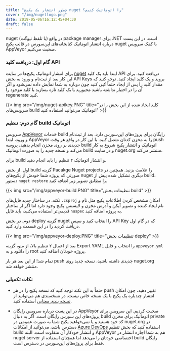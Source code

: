 ```yaml
---
title: "چطور انتشار یک پکیج nuget را اتوماتیک کنیم؟"
cover: "/img/nugetlogo.png"
date: 2019-05-06T16:12:45+04:30
draft: false
---
```


nuget (با تلفظ نیوگت) در واقع package manager برای .NET است. در این پست درباره انتشار اتوماتیک کتابخانه‌های اپن‌سورس در قالب پکیج nuget با کمک سرویس AppVeyor صحبت می‌کنیم.

### گام اول: دریافت کلید API
برای انتشار اتوماتیک پکیج‌ها در سایت [nuget](https://nuget.org) ابتدا باید یک کلید API دریافت کنید. برای این کار بعد از ثبت‌نام و ورود به بخش API Keys بروید و یک کلید ایجاد کنید. توجه کنید که مقدار کلید را پس از ایجاد حتماً کپی کنید چون دوباره به شما نمایش داده نمی‌شود و اگر آن را در اختیار نداشته باشید مجبورید یا یک کلید تازه بسازید یا کلید موجود را regenerate کنید.

{{< img src="/img/nuget-apikey.PNG" title="کلید ایجاد شده از این بخش را در سرویس‌های build اتوماتیک می‌توانید استفاده کنید" >}}

### گام دوم: تنظیم build اتوماتیک

سرویس [AppVeyor](https://appveyor.com) خدمات build رایگان برای پروژه‌های اپن‌سورس دارد. بعد از ثبت‌نام و ورود، ابتدا AppVeyor را به مخزن کدتان متصل کنید. با این کار در واقع هر وقت push جدیدی بر روی مخزن انجام بدهید، پروسه build اتوماتیک و انتشار پکیج شروع به کار می‌کند و نسخه جدید را به صورت اتوماتیک build و در سایت nuget.org منتشر می‌کند.

برای build و انتشار اتوماتیک ۲ تنظیم را باید انجام دهید.

اول. از بخش build گزینه Pacakge Nuget projects را علامت بزنید. همچنین در صورتی که پروژه شما خودش از پکیج‌های nuget دیگری تشکیل شده پیش از build، دستور `nuget restore` را مطابق تصویر زیر اضافه کنید.

{{< img src="/img/appveyor-build.PNG" title="تنظیمات بخش build" >}}

نکته. در ساختار جدید فایل‌های `.csproj` امکان مشخص کردن اطلاعات پکیج مثل نام و نام ایجاد کننده و تصویر آیکن و آدرس مخزن و لایسنس پکیج وجود دارد اما اگر از ساختار قدیمی‌تر استفاده می‌کنید، باید فایل `nuspec` به پروژه اضافه کنید.

دوم. در بخش deploy گزینه nuget را انتخاب کنید و سپس API Key که در گام اول دریافت کردید را در این قسمت وارد کنید. 

{{< img src="/img/appveyor-deploy.PNG" title="تنظیمات بخش deploy" >}}

بعد از اعمال ۲ تنظیم بالا، از منو، گزینه Export YAML را انتخاب و فایل `appveyor.yml` را دانلود و به root پروژه خودتان اضافه کنید.

تمام شد! از این بعد هر بار push جدیدی داشته باشید، نسخه جدید روی nuget.org منتشر خواهد شد.

### نکات تکمیلی


- حتماً  به این نکته توجه کنید که نسخه پکیج را در هر push تغییر دهید، چون امکان انتشار چندباره یک پکیج با یک نسخه خاص نیست. در نسخه‌بندی هم می‌توانید از [نسخه بندی معنایی](https://semver.org/lang/fa) استفاده کنید.

- در این پست درباره سرویس رایگان AppVeyor صحبت کردیم. این سرویس برای پروژه‌های اپن سورس رایگان است. اگر به دنبال build اتوماتیک برای مخزن private کد خود هستید و یا نمی‌خواهید پکیج شما به صورت عمومی در nuget.org در دسترس باشد، می‌توانید از امکانات [Azure DevOps](https://dev.azure.com) استفاده کنید که بخش تنظیم build و انتشار خودکار آن متفاوت است. البته AppVeyor هم به شما اجازه انتشار در nuget server اختصاصی خودتان را می‌دهد اما همچنان استفاده از build رایگان فقط برای پروژه‌های اپن‌سورس در دسترس است.



